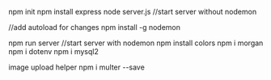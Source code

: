 npm init
npm install express
node server.js //start server without nodemon

//add autoload for changes
npm install -g nodemon

npm run server //start server with nodemon
npm install colors
npm i morgan
npm i dotenv
npm i mysql2

image upload helper
npm i multer --save
